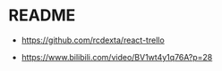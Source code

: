 # README

- https://github.com/rcdexta/react-trello

- https://www.bilibili.com/video/BV1wt4y1q76A?p=28